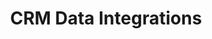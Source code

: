 ---
layout: solution-2
title: CRM Data Integrations
permalink: /solutions/technology-consulting/crm-data-integrations
description: "Unify Your Data, Empower Your Success: CRM Integrations Made Seamless!"
og_image_url: /assets/img/photos/opengraph/axops-technologies-og-image-v1.jpg
---